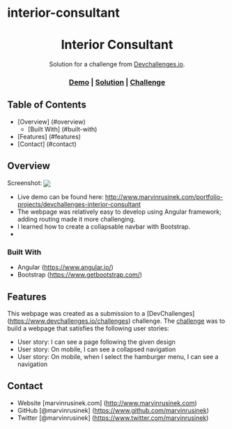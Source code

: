 # interior-consultant

<h1 align="center">Interior Consultant</h1>

<div align="center">
   Solution for a challenge from <a href="http://devchallenges.io" target="_blank">Devchallenges.io</a>.
</div>

<div align="center">
  <h3>
    <a href="http://www.marvinrusinek.com/portfolio-projects/devchallenges-interior-consultant">Demo</a>
    <span> | </span>
    <a href="https://www.github.com/marvinrusinek/devchallenges-interior-consultant">Solution</a>
    <span> | </span>
    <a href="https://devchallenges.io/challenges/Jymh2b2FyebRTUljkNcb">Challenge</a>
  </h3>
</div>

<!-- TABLE OF CONTENTS -->

## Table of Contents

- [Overview] (#overview)
  - [Built With] (#built-with)
- [Features] (#features)
- [Contact] (#contact)

<!-- OVERVIEW -->

## Overview

Screenshot: 
<img src="http://www.marvinrusinek.com/portfolio-projects/interior-consultant-screenshot.png" align="center">

- Live demo can be found here: http://www.marvinrusinek.com/portfolio-projects/devchallenges-interior-consultant
- The webpage was relatively easy to develop using Angular framework; adding routing made it more challenging.
- I learned how to create a collapsable navbar with Bootstrap.
- 
### Built With
- Angular (https://www.angular.io/)
- Bootstrap (https://www.getbootstrap.com/)

## Features

<!-- List the features of your application or follow the template. Don't share the figma file here :) -->

This webpage was created as a submission to a [DevChallenges] (https://www.devchallenges.io/challenges) challenge. The [challenge](https://www.devchallenges.io/challenges/Jymh2b2FyebRTUljkNcb) was to build a webpage that satisfies the following user stories:

- User story: I can see a page following the given design
- User story: On mobile, I can see a collapsed navigation
- User story: On mobile, when I select the hamburger menu, I can see a navigation

## Contact

- Website [marvinrusinek.com] (http://www.marvinrusinek.com)
- GitHub [@marvinrusinek] (https://www.github.com/marvinrusinek)
- Twitter [@marvinrusinek] (https://www.twitter.com/marvinrusinek)
